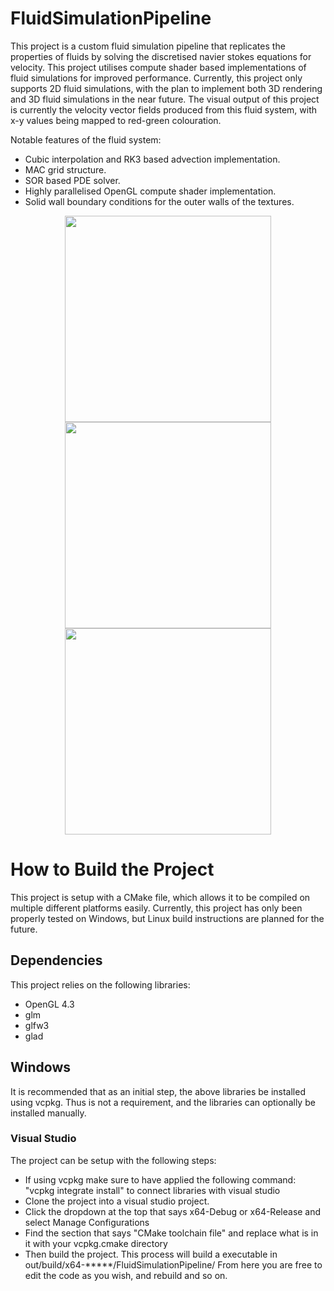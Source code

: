# FluidSimulationPipeline

This project is a custom fluid simulation pipeline that replicates the properties of fluids by solving the discretised navier stokes equations for velocity.
This project utilises compute shader based implementations of fluid simulations for improved performance.
Currently, this project only supports 2D fluid simulations, with the plan to implement both 3D rendering and 3D fluid simulations in the near future.
The visual output of this project is currently the velocity vector fields produced from this fluid system, with x-y values being mapped to red-green colouration.

Notable features of the fluid system:
* Cubic interpolation and RK3 based advection implementation.
* MAC grid structure.
* SOR based PDE solver.
* Highly parallelised OpenGL compute shader implementation.
* Solid wall boundary conditions for the outer walls of the textures.

<p float="left" align="center">
  <img src="/Images/FluidInteraction.gif" width="330" />
  <img src="/Images/FluidRun.gif" width="330" /> 
  <img src="/Images/FluidSpiral.gif" width="330" />
</p>


  # How to Build the Project
  This project is setup with a CMake file, which allows it to be compiled on multiple different platforms easily.
  Currently, this project has only been properly tested on Windows, but Linux build instructions are planned for the future.


## Dependencies

  This project relies on the following libraries:

  * OpenGL 4.3
  * glm
  * glfw3
  * glad
 
  ## Windows

  It is recommended that as an initial step, the above libraries be installed using vcpkg.
  Thus is not a requirement, and the libraries can optionally be installed manually.
  
  ### Visual Studio
  The project can be setup with the following steps:
  * If using vcpkg make sure to have applied the following command: "vcpkg integrate install" to connect libraries with visual studio
  * Clone the project into a visual studio project.
  * Click the dropdown at the top that says x64-Debug or x64-Release and select Manage Configurations
  * Find the section that says "CMake toolchain file" and replace what is in it with your vcpkg.cmake directory
  * Then build the project.
  This process will build a executable in out/build/x64-*****/FluidSimulationPipeline/
  From here you are free to edit the code as you wish, and rebuild and so on.
  
